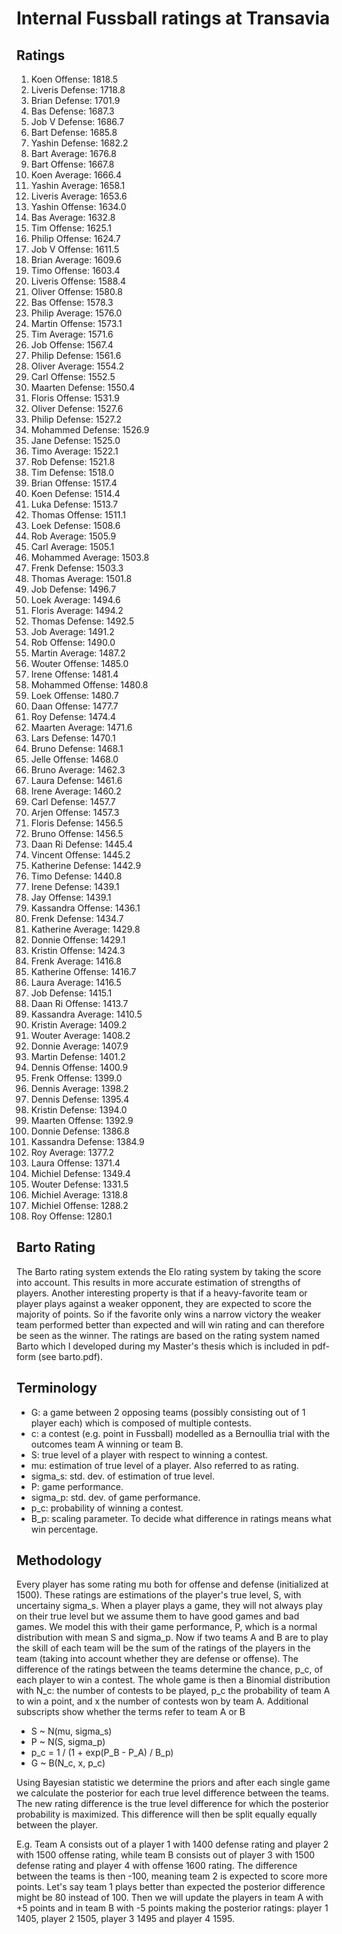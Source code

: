 # Internal Fussball ratings at Transavia
## Ratings
1. Koen Offense: 1818.5 
2. Liveris Defense: 1718.8 
3. Brian Defense: 1701.9 
4. Bas Defense: 1687.3 
5. Job V Defense: 1686.7 
6. Bart Defense: 1685.8 
7. Yashin Defense: 1682.2 
8. Bart Average: 1676.8 
9. Bart Offense: 1667.8 
10. Koen Average: 1666.4 
11. Yashin Average: 1658.1 
12. Liveris Average: 1653.6 
13. Yashin Offense: 1634.0 
14. Bas Average: 1632.8 
15. Tim Offense: 1625.1 
16. Philip Offense: 1624.7 
17. Job V Offense: 1611.5 
18. Brian Average: 1609.6 
19. Timo Offense: 1603.4 
20. Liveris Offense: 1588.4 
21. Oliver Offense: 1580.8 
22. Bas Offense: 1578.3 
23. Philip Average: 1576.0 
24. Martin Offense: 1573.1 
25. Tim Average: 1571.6 
26. Job Offense: 1567.4 
27. Philip  Defense: 1561.6 
28. Oliver Average: 1554.2 
29. Carl Offense: 1552.5 
30. Maarten Defense: 1550.4 
31. Floris Offense: 1531.9 
32. Oliver Defense: 1527.6 
33. Philip Defense: 1527.2 
34. Mohammed Defense: 1526.9 
35. Jane Defense: 1525.0 
36. Timo Average: 1522.1 
37. Rob Defense: 1521.8 
38. Tim Defense: 1518.0 
39. Brian Offense: 1517.4 
40. Koen Defense: 1514.4 
41. Luka Defense: 1513.7 
42. Thomas Offense: 1511.1 
43. Loek Defense: 1508.6 
44. Rob Average: 1505.9 
45. Carl Average: 1505.1 
46. Mohammed Average: 1503.8 
47. Frenk  Defense: 1503.3 
48. Thomas Average: 1501.8 
49. Job  Defense: 1496.7 
50. Loek Average: 1494.6 
51. Floris Average: 1494.2 
52. Thomas Defense: 1492.5 
53. Job Average: 1491.2 
54. Rob Offense: 1490.0 
55. Martin Average: 1487.2 
56. Wouter Offense: 1485.0 
57. Irene Offense: 1481.4 
58. Mohammed Offense: 1480.8 
59. Loek Offense: 1480.7 
60. Daan Offense: 1477.7 
61. Roy Defense: 1474.4 
62. Maarten Average: 1471.6 
63. Lars Defense: 1470.1 
64. Bruno Defense: 1468.1 
65. Jelle Offense: 1468.0 
66. Bruno Average: 1462.3 
67. Laura Defense: 1461.6 
68. Irene Average: 1460.2 
69. Carl Defense: 1457.7 
70. Arjen Offense: 1457.3 
71. Floris Defense: 1456.5 
72. Bruno Offense: 1456.5 
73. Daan Ri Defense: 1445.4 
74. Vincent Offense: 1445.2 
75. Katherine Defense: 1442.9 
76. Timo Defense: 1440.8 
77. Irene Defense: 1439.1 
78. Jay Offense: 1439.1 
79. Kassandra Offense: 1436.1 
80. Frenk Defense: 1434.7 
81. Katherine Average: 1429.8 
82. Donnie Offense: 1429.1 
83. Kristin Offense: 1424.3 
84. Frenk Average: 1416.8 
85. Katherine Offense: 1416.7 
86. Laura Average: 1416.5 
87. Job Defense: 1415.1 
88. Daan Ri Offense: 1413.7 
89. Kassandra Average: 1410.5 
90. Kristin Average: 1409.2 
91. Wouter Average: 1408.2 
92. Donnie Average: 1407.9 
93. Martin Defense: 1401.2 
94. Dennis Offense: 1400.9 
95. Frenk Offense: 1399.0 
96. Dennis Average: 1398.2 
97. Dennis Defense: 1395.4 
98. Kristin Defense: 1394.0 
99. Maarten Offense: 1392.9 
100. Donnie Defense: 1386.8 
101. Kassandra Defense: 1384.9 
102. Roy Average: 1377.2 
103. Laura Offense: 1371.4 
104. Michiel Defense: 1349.4 
105. Wouter Defense: 1331.5 
106. Michiel Average: 1318.8 
107. Michiel Offense: 1288.2 
108. Roy Offense: 1280.1 

## Barto Rating
The Barto rating system extends the Elo rating system by taking the score into account. This results in more accurate estimation of strengths of players. Another interesting property is that if a heavy-favorite team or player plays against a weaker opponent, they are expected to score the majority of points. So if the favorite only wins a narrow victory the weaker team performed better than expected and will win rating and can therefore be seen as the winner. The ratings are based on the rating system named Barto which I developed during my Master's thesis which is included in pdf-form (see barto.pdf).
## Terminology
- G: a game between 2 opposing teams (possibly consisting out of 1 player each) which is composed of multiple contests.
- c: a contest (e.g. point in Fussball) modelled as a Bernoullia trial with the outcomes team A winning or team B.
- S: true level of a player with respect to winning a contest.
- mu: estimation of true level of a player. Also referred to as rating.
- sigma_s: std. dev. of estimation of true level.
- P: game performance.
- sigma_p: std. dev. of game performance.
- p_c: probability of winning a contest.
- B_p: scaling parameter. To decide what difference in ratings means what win percentage.
## Methodology
Every player has some rating mu both for offense and defense (initialized at 1500). These ratings are estimations of the player's true level, S, with uncertainy sigma_s. When a player plays a game, they will not always play on their true level but we assume them to have good games and bad games. We model this with their game performance, P, which is a normal distribution with mean S and sigma_p. Now if two teams A and B are to play the skill of each team will be the sum of the ratings of the players in the team (taking into account whether they are defense or offense). The difference of the ratings between the teams determine the chance, p_c, of each player to win a contest. The whole game is then a Binomial distribution with N_c: the number of contests to be played, p_c the probability of team A to win a point, and x the number of contests won by team A. Additional subscripts show whether the terms refer to team A or B
- S ~ N(mu, sigma_s)
- P ~ N(S, sigma_p)
- p_c = 1 / (1 + exp(P_B - P_A) / B_p)
- G ~ B(N_c, x, p_c)

Using Bayesian statistic we determine the priors and after each single game we calculate the posterior for each true level difference between the teams. The new rating difference is the true level difference for which the posterior probability is maximized. This difference will then be split equally equally between the player. 

E.g. Team A consists out of a player 1 with 1400 defense rating and player 2 with 1500 offense rating, while team B consists out of player 3 with 1500 defense rating and player 4 with offense 1600 rating. The difference between the teams is then -100, meaning team 2 is expected to score more points. Let's say team 1 plays better than expected the posterior difference might be 80 instead of 100. Then we will update the players in team A with +5 points and in team B with -5 points making the posterior ratings: player 1 1405, player 2 1505, player 3 1495 and player 4 1595.